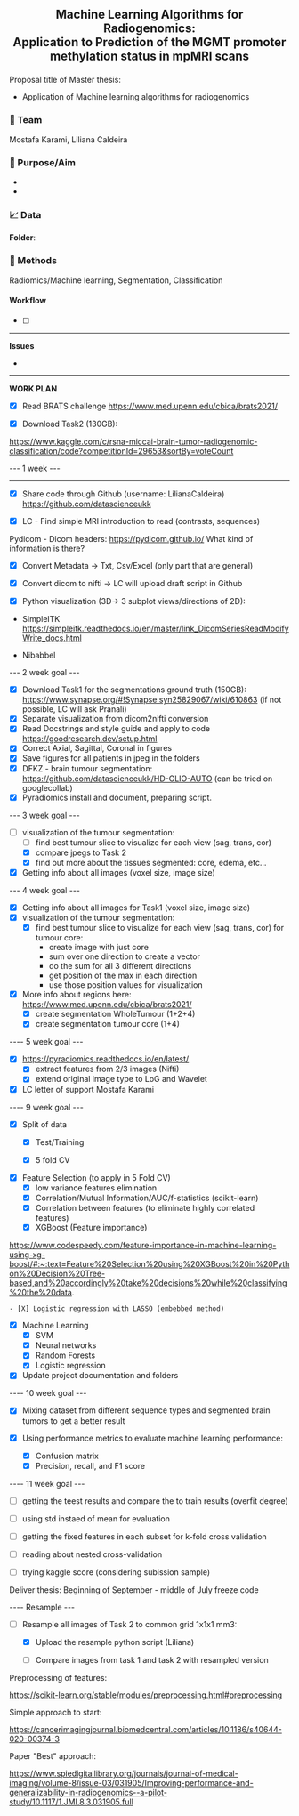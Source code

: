 ## <center><p align = "center"> Machine Learning Algorithms for Radiogenomics: <br />  Application to Prediction of the MGMT promoter methylation status in mpMRI scans </p> </center>

Proposal title of Master thesis:
- Application of Machine learning algorithms for radiogenomics


### :busts_in_silhouette: Team

Mostafa Karami, Liliana Caldeira

### :rocket: Purpose/Aim
* 
*

### :chart_with_upwards_trend: Data

**Folder**: 

### :wrench: Methods
Radiomics/Machine learning, Segmentation, Classification

#### Workflow
- [ ] 

----

**Issues**

* 


----
**WORK PLAN**

- [x] Read BRATS challenge https://www.med.upenn.edu/cbica/brats2021/

- [x] Download Task2 (130GB):

https://www.kaggle.com/c/rsna-miccai-brain-tumor-radiogenomic-classification/code?competitionId=29653&sortBy=voteCount


--- 1 week ---

----


- [x] Share code through Github (username: LilianaCaldeira)
https://github.com/datascienceukk

- [x] LC - Find simple MRI introduction to read (contrasts, sequences)

Pydicom - Dicom headers:
https://pydicom.github.io/
What kind of information is there?

- [x] Convert Metadata -> Txt, Csv/Excel (only part that are general)

- [x] Convert dicom to nifti -> LC will upload draft script in Github


- [x] Python visualization (3D-> 
3 subplot views/directions of 2D):

- SimpleITK
https://simpleitk.readthedocs.io/en/master/link_DicomSeriesReadModifyWrite_docs.html

- Nibabbel

--- 2 week goal ---

- [x] Download Task1 for the segmentations ground truth (150GB):
https://www.synapse.org/#!Synapse:syn25829067/wiki/610863
(if not possible, LC will ask Pranali)
- [x] Separate visualization from dicom2nifti conversion
- [x] Read Docstrings and style guide and apply to code https://goodresearch.dev/setup.html
- [x] Correct Axial, Sagittal, Coronal in figures
- [x] Save figures for all patients in jpeg in the folders
- [x]  DFKZ - brain tumour segmentation:  
https://github.com/datascienceukk/HD-GLIO-AUTO (can be tried on googlecollab)
- [x] Pyradiomics install and document, preparing script.

--- 3 week goal ---

- [ ] visualization of the tumour segmentation:
    - [ ] find best tumour slice to visualize for each view (sag, trans, cor) 
    - [x] compare jpegs to Task 2
    - [x] find out more about the tissues segmented: core, edema, etc...
- [X] Getting info about all images (voxel size, image size)

--- 4 week goal ---

- [X] Getting info about all images for Task1 (voxel size, image size)
- [X] visualization of the tumour segmentation:
    - [X] find best tumour slice to visualize for each view (sag, trans, cor) for tumour core:
        *  create image with just core
        *  sum over one direction to create a vector
        *  do the sum for all 3 different directions
        *  get position of the max in each direction
        *  use those position values for visualization 
- [x] More info about regions here:
    https://www.med.upenn.edu/cbica/brats2021/
    - [X] create segmentation WholeTumour (1+2+4)
    - [X] create segmentation tumour core (1+4)
   
---- 5 week goal --- 

- [X] https://pyradiomics.readthedocs.io/en/latest/
    - [X]  extract features from 2/3 images (Nifti)
    - [x]  extend original image type to LoG and Wavelet 

- [X] LC letter of support Mostafa Karami

---- 9 week goal --- 

- [X] Split of data
    - [X] Test/Training
    - [X] 5 fold CV


- [X] Feature Selection (to apply in 5 Fold CV)
    - [X] low variance features elimination
    - [X] Correlation/Mutual Information/AUC/f-statistics (scikit-learn)
    - [X] Correlation between features (to eliminate highly correlated features)
    - [X] XGBoost (Feature importance)

https://www.codespeedy.com/feature-importance-in-machine-learning-using-xg-boost/#:~:text=Feature%20Selection%20using%20XGBoost%20in%20Python%20Decision%20Tree-based,and%20accordingly%20take%20decisions%20while%20classifying%20the%20data.

    - [X] Logistic regression with LASSO (embebbed method)

- [X] Machine Learning
    - [X] SVM
    - [X] Neural networks
    - [X] Random Forests  
    - [X] Logistic regression

- [X] Update project documentation and folders

---- 10 week goal --- 

- [X] Mixing dataset from different sequence types and segmented brain tumors to get a better result

- [X] Using performance metrics to evaluate machine learning performance:
    - [X] Confusion matrix
    - [X] Precision, recall, and F1 score

---- 11 week goal --- 

- [ ] getting the teest results and compare the to train results (overfit degree)

- [ ] using std instaed of mean for evaluation

- [ ] getting the fixed features in each subset for k-fold cross validation

- [ ] reading about nested cross-validation

- [ ] trying kaggle score (considering subission sample)


Deliver thesis: Beginning of September - middle of July freeze code 



---- Resample ---
- [ ] Resample all images of Task 2 to common grid 1x1x1 mm3:
    - [X]  Upload the resample python script (Liliana) 
    - [ ]  Compare images from task 1 and task 2 with resampled version


Preprocessing of features:

https://scikit-learn.org/stable/modules/preprocessing.html#preprocessing

Simple approach to start:

https://cancerimagingjournal.biomedcentral.com/articles/10.1186/s40644-020-00374-3

Paper "Best" approach: 

https://www.spiedigitallibrary.org/journals/journal-of-medical-imaging/volume-8/issue-03/031905/Improving-performance-and-generalizability-in-radiogenomics--a-pilot-study/10.1117/1.JMI.8.3.031905.full
 

